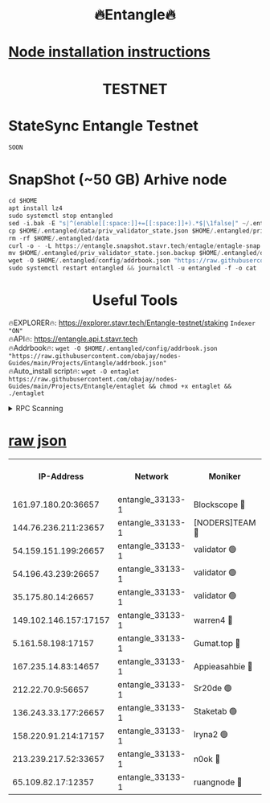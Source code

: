 <h1 align="center"> 🔥Entangle🔥</h1>

[Node installation instructions](https://github.com/obajay/nodes-Guides/tree/main/Projects/Entangle)
=

<h1 align="center"> TESTNET</h1>

# StateSync Entangle Testnet
```python
SOON
```
# SnapShot (~50 GB) Arhive node
```python
cd $HOME
apt install lz4
sudo systemctl stop entangled
sed -i.bak -E "s|^(enable[[:space:]]+=[[:space:]]+).*$|\1false|" ~/.entangled/config/config.toml
cp $HOME/.entangled/data/priv_validator_state.json $HOME/.entangled/priv_validator_state.json.backup
rm -rf $HOME/.entangled/data
curl -o - -L https://entangle.snapshot.stavr.tech/entagle/entagle-snap.tar.lz4 | lz4 -c -d - | tar -x -C $HOME/.entangled --strip-components 2
mv $HOME/.entangled/priv_validator_state.json.backup $HOME/.entangled/data/priv_validator_state.json
wget -O $HOME/.entangled/config/addrbook.json "https://raw.githubusercontent.com/obajay/nodes-Guides/main/Projects/Entangle/addrbook.json"
sudo systemctl restart entangled && journalctl -u entangled -f -o cat
```
 <h1 align="center"> Useful Tools</h1>
 
🔥EXPLORER🔥: https://explorer.stavr.tech/Entangle-testnet/staking        `Indexer "ON"` \
🔥API🔥:      https://entangle.api.t.stavr.tech \
🔥Addrbook🔥: ```wget -O $HOME/.entangled/config/addrbook.json "https://raw.githubusercontent.com/obajay/nodes-Guides/main/Projects/Entangle/addrbook.json"``` \
🔥Auto_install script🔥:  `wget -O entaglet https://raw.githubusercontent.com/obajay/nodes-Guides/main/Projects/Entangle/entaglet && chmod +x entaglet && ./entaglet`


<details>
<summary>RPC Scanning</summary>

<h2 align="center"> We scan nodes in real time every 4 hours. And we provide the final result of RPC endpoints.
We cannot influence the operation of these nodes in any way. </h2>


```python
If Voting Power is higher than 0 --> then the Node is a validator of the network and may be subject to attack and be a potential threat to the chain.
```
```python
We marked such validators with a red symbol
```

</details>

[raw json](https://rpc-check.entangt.stavr.tech/entangt/rpc-entangt-result.json)
=


<table><tr><th>IP-Address</th><th>Network</th><th>Moniker</th><th>Latest Block Height</th><th>Earliest Block Height</th><th>Catching Up</th><th>Voting Power</th><th>Scan Time</th></tr><tr><td>161.97.180.20:36657</td><td>entangle_33133-1</td><td>Blockscope 🔴</td><td>828259</td><td>1</td><td>False</td><td>91500000000176</td><td>2023-11-28T11:55:52.925647336UTC</td></tr><tr><td>144.76.236.211:23657</td><td>entangle_33133-1</td><td>[NODERS]TEAM 🔴</td><td>828262</td><td>1</td><td>False</td><td>47049700500000000</td><td>2023-11-28T11:56:06.172014495UTC</td></tr><tr><td>54.159.151.199:26657</td><td>entangle_33133-1</td><td>validator 🟢</td><td>828262</td><td>1</td><td>False</td><td>0</td><td>2023-11-28T11:56:09.450415359UTC</td></tr><tr><td>54.196.43.239:26657</td><td>entangle_33133-1</td><td>validator 🟢</td><td>828263</td><td>1</td><td>False</td><td>0</td><td>2023-11-28T11:56:12.115543644UTC</td></tr><tr><td>35.175.80.14:26657</td><td>entangle_33133-1</td><td>validator 🟢</td><td>828264</td><td>1</td><td>False</td><td>0</td><td>2023-11-28T11:56:15.326105169UTC</td></tr><tr><td>149.102.146.157:17157</td><td>entangle_33133-1</td><td>warren4 🔴</td><td>828262</td><td>484001</td><td>False</td><td>37846306040005</td><td>2023-11-28T11:56:05.927333970UTC</td></tr><tr><td>5.161.58.198:17157</td><td>entangle_33133-1</td><td>Gumat.top 🔴</td><td>828264</td><td>522001</td><td>False</td><td>40931860000000</td><td>2023-11-28T11:56:15.946885539UTC</td></tr><tr><td>167.235.14.83:14657</td><td>entangle_33133-1</td><td>Appieasahbie 🔴</td><td>828264</td><td>531401</td><td>False</td><td>44568809900999996</td><td>2023-11-28T11:56:14.733406625UTC</td></tr><tr><td>212.22.70.9:56657</td><td>entangle_33133-1</td><td>Sr20de 🟢</td><td>828259</td><td>620601</td><td>False</td><td>0</td><td>2023-11-28T11:55:52.373462453UTC</td></tr><tr><td>136.243.33.177:26657</td><td>entangle_33133-1</td><td>Staketab 🟢</td><td>828262</td><td>660001</td><td>False</td><td>0</td><td>2023-11-28T11:56:06.413132848UTC</td></tr><tr><td>158.220.91.214:17157</td><td>entangle_33133-1</td><td>Iryna2 🟢</td><td>828263</td><td>704001</td><td>False</td><td>0</td><td>2023-11-28T11:56:12.460885848UTC</td></tr><tr><td>213.239.217.52:33657</td><td>entangle_33133-1</td><td>n0ok 🔴</td><td>828262</td><td>728262</td><td>False</td><td>46552957798914001</td><td>2023-11-28T11:56:08.753734677UTC</td></tr><tr><td>65.109.82.17:12357</td><td>entangle_33133-1</td><td>ruangnode 🔴</td><td>828260</td><td>806001</td><td>False</td><td>111071482790726</td><td>2023-11-28T11:55:55.347195846UTC</td></tr></table>
